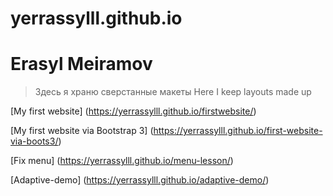 # yerrassylll.github.io
# Erasyl Meiramov
>Здесь я храню сверстанные макеты
>Here I keep layouts made up

[My first website] (https://yerrassylll.github.io/firstwebsite/)

[My first website via Bootstrap 3] (https://yerrassylll.github.io/first-website-via-boots3/)

[Fix menu] (https://yerrassylll.github.io/menu-lesson/)

[Adaptive-demo] (https://yerrassylll.github.io/adaptive-demo/)

